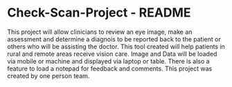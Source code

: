 # Check-Scan-Project - README
This project will allow clinicians to review an eye image, make an assessment and determine a diagnois to be reported back to the patient or others who will be assisting the doctor. This tool created will help patients in rural and remote areas receive vision care. Image and Data will be loaded via mobile or machine and displayed via laptop or table. There is also a feature to load a notepad for feedback and comments. 
This project was created by one person team.
